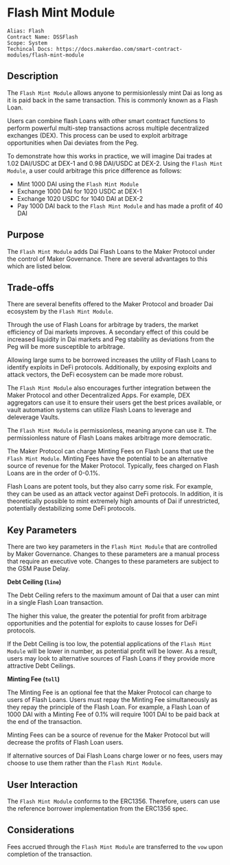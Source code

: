 # Flash Mint Module

```
Alias: Flash
Contract Name: DSSFlash
Scope: System
Techincal Docs: https://docs.makerdao.com/smart-contract-modules/flash-mint-module
```

## Description

The `Flash Mint Module` allows anyone to permisionlessly mint Dai as long as it is paid back in the same transaction. This is commonly known as a Flash Loan.

Users can combine flash Loans with other smart contract functions to perform powerful multi-step transactions across multiple decentralized exchanges (DEX). This process can be used to exploit arbitrage opportunities when Dai deviates from the Peg.

To demonstrate how this works in practice, we will imagine Dai trades at 1.02 DAI/USDC at DEX-1 and 0.98 DAI/USDC at DEX-2. Using the `Flash Mint Module`, a user could arbitrage this price difference as follows:

* Mint 1000 DAI using the `Flash Mint Module`
* Exchange 1000 DAI for 1020 USDC at DEX-1
* Exchange 1020 USDC for 1040 DAI at DEX-2
* Pay 1000 DAI back to the `Flash Mint Module` and has made a profit of 40 DAI

## Purpose

The `Flash Mint Module` adds Dai Flash Loans to the Maker Protocol under the control of Maker Governance. There are several advantages to this which are listed below.

## Trade-offs

There are several benefits offered to the Maker Protocol and broader Dai ecosystem by the `Flash Mint Module`.

Through the use of Flash Loans for arbitrage by traders, the market efficiency of Dai markets improves. A secondary effect of this could be increased liquidity in Dai markets and Peg stability as deviations from the Peg will be more susceptible to arbitrage.

Allowing large sums to be borrowed increases the utility of Flash Loans to identify exploits in DeFi protocols. Additionally, by exposing exploits and attack vectors, the DeFi ecosystem can be made more robust.

The `Flash Mint Module` also encourages further integration between the Maker Protocol and other Decentralized Apps. For example, DEX aggregators can use it to ensure their users get the best prices available, or vault automation systems can utilize Flash Loans to leverage and deleverage Vaults.

The `Flash Mint Module` is permissionless, meaning anyone can use it. The permissionless nature of Flash Loans makes arbitrage more democratic.

The Maker Protocol can charge Minting Fees on Flash Loans that use the `Flash Mint Module`. Minting Fees have the potential to be an alternative source of revenue for the Maker Protocol. Typically, fees charged on Flash Loans are in the order of 0-0.1%.

Flash Loans are potent tools, but they also carry some risk. For example, they can be used as an attack vector against DeFi protocols. In addition, it is theoretically possible to mint extremely high amounts of Dai if unrestricted, potentially destabilizing some DeFi protocols.

## Key Parameters

There are two key parameters in the `Flash Mint Module` that are controlled by Maker Governance. Changes to these parameters are a manual process that require an executive vote. Changes to these parameters are subject to the GSM Pause Delay.

**Debt Ceiling (`line`)**

The Debt Ceiling refers to the maximum amount of Dai that a user can mint in a single Flash Loan transaction.

The higher this value, the greater the potential for profit from arbitrage opportunities and the potential for exploits to cause losses for DeFi protocols.

If the Debt Ceiling is too low, the potential applications of the `Flash Mint Module` will be lower in number, as potential profit will be lower. As a result, users may look to alternative sources of Flash Loans if they provide more attractive Debt Ceilings.

**Minting Fee (`toll`)**

The Minting Fee is an optional fee that the Maker Protocol can charge to users of Flash Loans. Users must repay the Minting Fee simultaneously as they repay the principle of the Flash Loan. For example, a Flash Loan of 1000 DAI with a Minting Fee of 0.1% will require 1001 DAI to be paid back at the end of the transaction.

Minting Fees can be a source of revenue for the Maker Protocol but will decrease the profits of Flash Loan users.

If alternative sources of Dai Flash Loans charge lower or no fees, users may choose to use them rather than the `Flash Mint Module`.

## User Interaction

The `Flash Mint Module` conforms to the ERC1356. Therefore, users can use the reference borrower implementation from the ERC1356 spec.

## Considerations

Fees accrued through the `Flash Mint Module` are transferred to the `vow` upon completion of the transaction.
